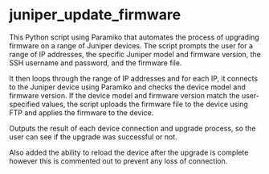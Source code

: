 # juniper_update_firmware

This Python script using Paramiko that automates the process of upgrading firmware on a range of Juniper devices. The script prompts the user for a range of IP addresses, the specific Juniper model and firmware version, the SSH username and password, and the firmware file.

It then loops through the range of IP addresses and for each IP, it connects to the Juniper device using Paramiko and checks the device model and firmware version. If the device model and firmware version match the user-specified values, the script uploads the firmware file to the device using FTP and applies the firmware to the device.

Outputs the result of each device connection and upgrade process, so the user can see if the upgrade was successful or not.

Also added the ability to reload the device after the upgrade is complete however this is commented out to prevent any loss of connection.
